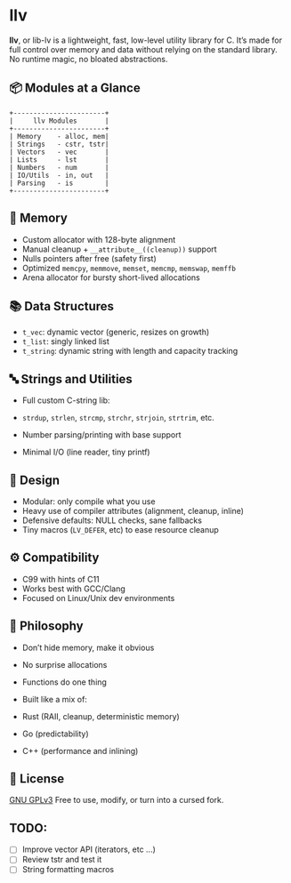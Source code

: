 # llv

**llv**, or lib-lv is a lightweight, fast, low-level utility library for C. It’s made for full control over memory and data without relying on the standard library. No runtime magic, no bloated abstractions.

## 📦 Modules at a Glance

```
+-----------------------+
|     llv Modules       |
+-----------------------+
| Memory    - alloc, mem|
| Strings   - cstr, tstr|
| Vectors   - vec       |
| Lists     - lst       |
| Numbers   - num       |
| IO/Utils  - in, out   |
| Parsing   - is        |
+-----------------------+
```

## 🧬 Memory

* Custom allocator with 128-byte alignment
* Manual cleanup + `__attribute__((cleanup))` support
* Nulls pointers after free (safety first)
* Optimized `memcpy`, `memmove`, `memset`, `memcmp`, `memswap`, `memffb`
* Arena allocator for bursty short-lived allocations

## 📚 Data Structures

* `t_vec`: dynamic vector (generic, resizes on growth)
* `t_list`: singly linked list
* `t_string`: dynamic string with length and capacity tracking

## 🔤 Strings and Utilities

* Full custom C-string lib:

* `strdup`, `strlen`, `strcmp`, `strchr`, `strjoin`, `strtrim`, etc.
* Number parsing/printing with base support
* Minimal I/O (line reader, tiny printf)

## 🔧 Design

* Modular: only compile what you use
* Heavy use of compiler attributes (alignment, cleanup, inline)
* Defensive defaults: NULL checks, sane fallbacks
* Tiny macros (`LV_DEFER`, etc) to ease resource cleanup

## ⚙️ Compatibility

* C99 with hints of C11
* Works best with GCC/Clang
* Focused on Linux/Unix dev environments

## 🧭 Philosophy

* Don’t hide memory, make it obvious
* No surprise allocations
* Functions do one thing
* Built like a mix of:

* Rust (RAII, cleanup, deterministic memory)
* Go (predictability)
* C++ (performance and inlining)

## 📄 License

[GNU GPLv3](https://www.gnu.org/licenses/)
Free to use, modify, or turn into a cursed fork.

## TODO:

- [ ] Improve vector API (iterators, etc ...)
- [ ] Review tstr and test it
- [ ] String formatting macros
